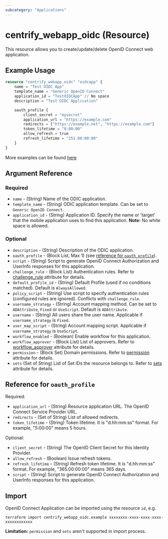 ```yaml
---
subcategory: "Applications"
---
```


# centrify_webapp_oidc (Resource)

This resource allows you to create/update/delete OpenID Connect web application.

## Example Usage

```terraform
resource "centrify_webapp_oidc" "oidcapp" {
    name = "Test OIDC App"
    template_name = "Generic OpenID Connect"
    application_id = "TestOIDCApp" // No space
    description = "Test OIDC Application"

    oauth_profile {
        client_secret = "mysecret"
        application_url = "https://example.com"
        redirects = ["https://example.net", "https://example.com"]
        token_lifetime = "8:00:00"
        allow_refresh = true
        refresh_lifetime = "251.00:00:00"
    }
}
```

More examples can be found [here](https://github.com/marcozj/terraform-provider-centrify/tree/main/examples/centrify_webapp_oidc)

## Argument Reference

### Required

- `name` - (String) Name of the ODIC application.
- `template_name` - (String) ODIC application template. Can be set to `Generic OpenID Connect`.
- `application_id` - (String) Application ID. Specify the name or 'target' that the mobile application uses to find this application. **Note:** No white space is allowed.

### Optional

- `description` - (String) Description of the ODIC application.
- `oauth_profile` - (Block List, Max 1) (see [reference for `oauth_profile`](#reference-for-oauth_profile)).
- `script` - (String) Script to generate OpenID Connect Authorization and UserInfo responses for this application.
- `challenge_rule` - (Block List) Authentication rules. Refer to [challenge_rule](./attribute_challengerule.md) attribute for details.
- `default_profile_id` - (String) Default Profile (used if no conditions matched). Default is `AlwaysAllowed`.
- `policy_script` - (String) Use script to specify authentication rules (configured rules are ignored). Conflicts with `challenge_rule`.
- `username_strategy` - (String) Account mapping method. Can be set to `ADAttribute`, `Fixed` or `UseScript`. Default is `ADAttribute`.
- `username` - (String) All users share the user name. Applicable if `username_strategy` is `Fixed`.
- `user_map_script` - (String) Account mapping script. Applicable if `username_strategy` is `UseScript`.
- `workflow_enabled` - (Boolean) Enable workflow for this application.
- `workflow_approver` - (Block List) List of approvers. Refer to [workflow_approver](./attribute_workflow_approver.md) attribute for details.
- `permission` - (Block Set) Domain permissions. Refer to [permission](./attribute_permission.md) attribute for details.
- `sets` (Set of String) List of Set IDs the resource belongs to. Refer to [sets](./attribute_sets.md) attribute for details.

## Reference for `oauth_profile`

Required:

- `application_url` - (String) Resource application URL. The OpenID Connect Service Provider URL.
- `redirects` - (Set of String) List of allowed redirects.
- `token_lifetime` - (String) Token lifetime. It is "d.hh:mm:ss" format. For example, "5:00:00" means 5 hours.

Optional:

- `client_secret` - (String) The OpenID Client Secret for this Identity Provider.
- `allow_refresh` - (Boolean) Issue refresh tokens.
- `refresh_lifetime` - (String) Refresh token lifetime. It is "d.hh:mm:ss" format. For example, "365.00:00:00" means 365 days.
- `script` - (String) Script to generate OpenID Connect Authorization and UserInfo responses for this application.

## Import

OpenID Connect Application can be imported using the resource `id`, e.g.

```shell
terraform import centrify_webapp_oidc.example xxxxxxxx-xxxx-xxxx-xxxx-xxxxxxxxxxxx
```

**Limitation:** `permission` and `sets` aren't supported in import process.
